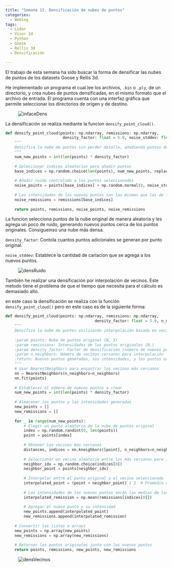 ```yaml
---
title: "Semana 13. Densificación de nubes de puntos"
categories:
  - Weblog
tags:
  - Lidar
  - Visor 3d
  - Python
  - Goose 
  - Rellis 3d
  - Densificación

---
```


El trabajo de esta semana ha sido buscar la forma de densificar las nubes de puntos de los datasets Goose y Rellis 3d.

He implementado un programa el cual lee los archivos, ```.bin``` o ```.ply```, de un directorio, y crea nubes de puntos densificadas, en el mismo formato que el archivo de entrada. El programa cuenta con una interfaz gráfica que permite seleccionar los directorios de origen y de destino.

<figure class="align-center" style="max-width: 100%">
  <img src="{{ site.url }}{{ site.baseurl }}/assets/images/interfazDensificador.png" alt="infaceDens">
</figure>

La densificación se realiza mediante la funcion ```densify_point_cloud()```.
```python
def densify_point_cloud(points: np.ndarray, remissions: np.ndarray, 
                         density_factor: float = 5.0, noise_stddev: float = 0.02) -> tuple[np.ndarray, np.ndarray, np.ndarray, np.ndarray]:
    """
    Densifica la nube de puntos sin perder detalle, añadiendo puntos de forma controlada.
    """
    num_new_points = int(len(points) * density_factor)
    
    # Seleccionar índices aleatorios para añadir puntos
    base_indices = np.random.choice(len(points), num_new_points, replace=True)
    
    # Añadir ruido controlado a los puntos seleccionados
    noise_points = points[base_indices] + np.random.normal(0, noise_stddev, (num_new_points, 3))
    
    # Las intensidades de los nuevos puntos son las mismas que las de los puntos seleccionados
    noise_remissions = remissions[base_indices]
    
    return points, remissions, noise_points, noise_remissions
```
La funcion selecciona puntos de la nube original de manera aleatoria y les agrega un poco de ruido, generando nuevos puntos cerca de los puntos originales. Consigueinso una nube más densa.

```density_factor```: Contola cuantos puntos adicionales se generan por punto original.

```noise_stddev```: Establece la cantidad de cariacion que se agrega a los nuevos puntos.

<figure class="align-center" style="max-width: 100%">
  <img src="{{ site.url }}{{ site.baseurl }}/assets/videos/densificacionRuido.gif" alt="densRuido">
</figure>

También he realizar una densificación por interpolación de vecinos. Este metodo tiene el problema de que el tiempo que necesita para el cálculo es demasiado alto.

en este caso la densificación se realiza con la función ```densify_point_cloud()``` pero en este caso es de la siguiente forma:

```python
def densify_point_cloud(points: np.ndarray, remissions: np.ndarray, 
                                       density_factor: float = 5.0, n_neighbors: int = 5) -> Tuple[np.ndarray, np.ndarray, np.ndarray, np.ndarray]:
    """
    Densifica la nube de puntos utilizando interpolación basada en vecinos más cercanos.
    
    :param points: Nube de puntos original (N, 3)
    :param remissions: Intensidades de los puntos originales (N,)
    :param density_factor: Factor de densificación (número de nuevos puntos a agregar)
    :param n_neighbors: Número de vecinos cercanos para interpolación
    :return: Nuevos puntos generados, sus intensidades, y los puntos originales
    """
    # Usar NearestNeighbors para encontrar los vecinos más cercanos
    nn = NearestNeighbors(n_neighbors=n_neighbors)
    nn.fit(points)
    
    # Establecer el número de nuevos puntos a crear
    num_new_points = int(len(points) * density_factor)
    
    # Almacenar los puntos y las intensidades generadas
    new_points = []
    new_remissions = []
    
    for _ in range(num_new_points):
        # Elegir un punto aleatorio de la nube de puntos original
        index = np.random.randint(0, len(points))
        point = points[index]
        
        # Obtener los vecinos más cercanos
        distances, indices = nn.kneighbors([point], n_neighbors=n_neighbors)
        
        # Seleccionar un vecino aleatorio entre los más cercanos para interpolar
        neighbor_idx = np.random.choice(indices[0])
        neighbor_point = points[neighbor_idx]
        
        # Interpolar entre el punto original y el vecino seleccionado
        interpolated_point = (point + neighbor_point) / 2  # Promedio de la posición
        
        # Las intensidades de los nuevos puntos serán las medias de las intensidades de los puntos vecinos
        interpolated_remission = np.mean(remissions[indices[0]])
        
        # Agregar el nuevo punto y su intensidad
        new_points.append(interpolated_point)
        new_remissions.append(interpolated_remission)
    
    # Convertir las listas a arrays
    new_points = np.array(new_points)
    new_remissions = np.array(new_remissions)
    
    # Retornar los puntos originales junto con los nuevos puntos
    return points, remissions, new_points, new_remissions
```

<figure class="align-center" style="max-width: 100%">
  <img src="{{ site.url }}{{ site.baseurl }}/assets/videos/ddensificacionVecinos.png" alt="densVecinos">
</figure>
